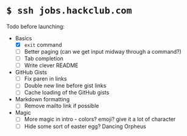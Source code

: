 # `$ ssh jobs.hackclub.com`

Todo before launching:

- Basics
    - [X] `exit` command
    - [ ] Better paging (can we get input midway through a command?)
    - [ ] Tab completion
    - [ ] Write clever README
- GitHub Gists
    - [ ] Fix paren in links
    - [ ] Double new line before gist links
    - [ ] Cache loading of the GitHub gists
- Markdown formatting
    - [ ] Remove mailto link if possible
- Magic
    - [ ] More magic in intro - colors? emoji? give it a lot of character
    - [ ] Hide some sort of easter egg? Dancing Orpheus
